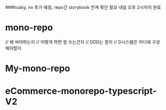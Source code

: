 ###husky, nx 추가 예정, repo간 storybook 연계 확인 필요
내일 오후 2시까지 완료

# mono-repo

// 왜 써야하는지
// 어떻게 하면 잘 쓰는건지
// DDD는 뭔지
// D시스템은 어디에 구성해야할지
# My-mono-repo
# eCommerce-monorepo-typescript-V2
